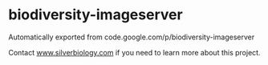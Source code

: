 # biodiversity-imageserver
Automatically exported from code.google.com/p/biodiversity-imageserver

Contact www.silverbiology.com if you need to learn more about this project.
